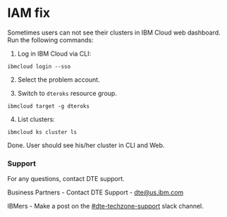 # IAM fix

Sometimes users can not see their clusters in IBM Cloud web dashboard. Run the following commands:

1. Log in IBM Cloud via CLI:
```
ibmcloud login --sso
```

2. Select the problem account.

3. Switch to `dteroks` resource group.
```
ibmcloud target -g dteroks
```

4. List clusters:
```
ibmcloud ks cluster ls
```

Done. User should see his/her cluster in CLI and Web.

### Support

For any questions, contact DTE support.

Business Partners - Contact DTE Support - dte@us.ibm.com

IBMers - Make a post on the [#dte-techzone-support](https://ibm-dte.slack.com/archives/C0124J683GW) slack channel.
